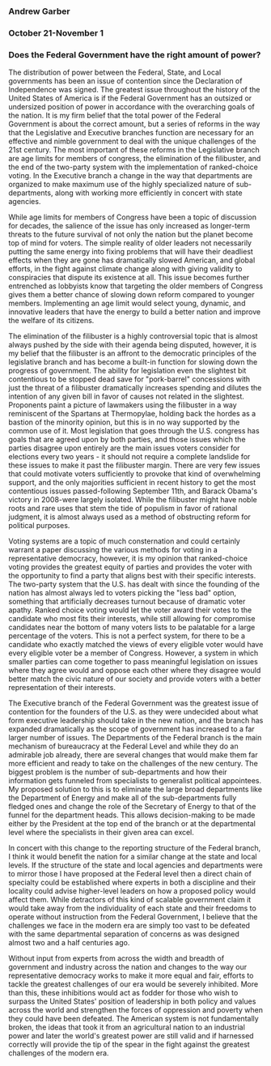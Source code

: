 ### Andrew Garber
### October 21-November 1
### Does the Federal Government have the right amount of power?

The distribution of power between the Federal, State, and Local governments has been an issue of contention since the Declaration of Independence was signed. The greatest issue throughout the history of the United States of America is if the Federal Government has an outsized or undersized position of power in accordance with the overarching goals of the nation. It is my firm belief that the total power of the Federal Government is about the correct amount, but a series of reforms in the way that the Legislative and Executive branches function are necessary for an effective and nimble government to deal with the unique challenges of the 21st century. The most important of these reforms in the Legislative branch are age limits for members of congress, the elimination of the filibuster, and the end of the two-party system with the implementation of ranked-choice voting. In the Executive branch a change in the way that departments are organized to make maximum use of the highly specialized nature of sub-departments, along with working more efficiently in concert with state agencies.

While age limits for members of Congress have been a topic of discussion for decades, the salience of the issue has only increased as longer-term threats to the future survival of not only the nation but the planet become top of mind for voters. The simple reality of older leaders not necessarily putting the same energy into fixing problems that will have their deadliest effects when they are gone has dramatically slowed American, and global efforts, in the fight against climate change along with giving validity to conspiracies that dispute its existence at all. This issue becomes further entrenched as lobbyists know that targeting the older members of Congress gives them a better chance of slowing down reform compared to younger members. Implementing an age limit would select young, dynamic, and innovative leaders that have the energy to build a better nation and improve the welfare of its citizens.

The elimination of the filibuster is a highly controversial topic that is almost always pushed by the side with their agenda being disputed, however, it is my belief that the filibuster is an affront to the democratic principles of the legislative branch and has become a built-in function for slowing down the progress of government. The ability for legislation even the slightest bit contentious to be stopped dead save for "pork-barrel" concessions with just the threat of a filibuster dramatically increases spending and dilutes the intention of any given bill in favor of causes not related in the slightest. Proponents paint a picture of lawmakers using the filibuster in a way reminiscent of the Spartans at Thermopylae, holding back the hordes as a bastion of the minority opinion, but this is in no way supported by the common use of it. Most legislation that goes through the U.S. congress has goals that are agreed upon by both parties, and those issues which the parties disagree upon entirely are the main issues voters consider for elections every two years - it should not require a complete landslide for these issues to make it past the filibuster margin. There are very few issues that could motivate voters sufficiently to provoke that kind of overwhelming support, and the only majorities sufficient in recent history to get the most contentious issues passed-following September 11th, and Barack Obama's victory in 2008-were largely isolated. While the filibuster might have noble roots and rare uses that stem the tide of populism in favor of rational judgment, it is almost always used as a method of obstructing reform for political purposes.

Voting systems are a topic of much consternation and could certainly warrant a paper discussing the various methods for voting in a representative democracy, however, it is my opinion that ranked-choice voting provides the greatest equity of parties and provides the voter with the opportunity to find a party that aligns best with their specific interests. The two-party system that the U.S. has dealt with since the founding of the nation has almost always led to voters picking the "less bad" option, something that artificially decreases turnout because of dramatic voter apathy. Ranked choice voting would let the voter award their votes to the candidate who most fits their interests, while still allowing for compromise candidates near the bottom of many voters lists to be palatable for a large percentage of the voters. This is not a perfect system, for there to be a candidate who exactly matched the views of every eligible voter would have every eligible voter be a member of Congress. However, a system in which smaller parties can come together to pass meaningful legislation on issues where they agree would and oppose each other where they disagree would better match the civic nature of our society and provide voters with a better representation of their interests.

The Executive branch of the Federal Government was the greatest issue of contention for the founders of the U.S. as they were undecided about what form executive leadership should take in the new nation, and the branch has expanded dramatically as the scope of government has increased to a far larger number of issues. The Departments of the Federal branch is the main mechanism of bureaucracy at the Federal Level and while they do an admirable job already, there are several changes that would make them far more efficient and ready to take on the challenges of the new century. The biggest problem is the number of sub-departments and how their information gets funneled from specialists to generalist political appointees. My proposed solution to this is to eliminate the large broad departments like the Department of Energy and make all of the sub-departments fully fledged ones and change the role of the Secretary of Energy to that of the funnel for the department heads. This allows decision-making to be made either by the President at the top end of the branch or at the departmental level where the specialists in their given area can excel. 

In concert with this change to the reporting structure of the Federal branch, I think it would benefit the nation for a similar change at the state and local levels. If the structure of the state and local agencies and departments were to mirror those I have proposed at the Federal level then a direct chain of specialty could be established where experts in both a discipline and their locality could advise higher-level leaders on how a proposed policy would affect them. While detractors of this kind of scalable government claim it would take away from the individuality of each state and their freedoms to operate without instruction from the Federal Government, I believe that the challenges we face in the modern era are simply too vast to be defeated with the same departmental separation of concerns as was designed almost two and a half centuries ago. 

Without input from experts from across the width and breadth of government and industry across the nation and changes to the way our representative democracy works to make it more equal and fair, efforts to tackle the greatest challenges of our era would be severely inhibited. More than this, these inhibitions would act as fodder for those who wish to surpass the United States' position of leadership in both policy and values across the world and strengthen the forces of oppression and poverty when they could have been defeated. The American system is not fundamentally broken, the ideas that took it from an agricultural nation to an industrial power and later the world's greatest power are still valid and if harnessed correctly will provide the tip of the spear in the fight against the greatest challenges of the modern era.
